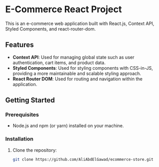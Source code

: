 # E-Commerce React Project

This is an e-commerce web application built with React.js, Context API, Styled Components, and react-router-dom.

## Features

- **Context API**: Used for managing global state such as user authentication, cart items, and product data.
- **Styled Components**: Used for styling components with CSS-in-JS, providing a more maintainable and scalable styling approach.
- **React Router DOM**: Used for routing and navigation within the application.

## Getting Started

### Prerequisites

- Node.js and npm (or yarn) installed on your machine.

### Installation

1. Clone the repository:
   ```bash
   git clone https://github.com/AliAbdElGawad/ecommerce-store.git
